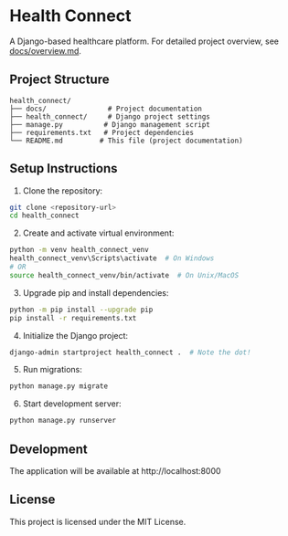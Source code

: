 # Health Connect

A Django-based healthcare platform. For detailed project overview, see [docs/overview.md](docs/overview.md).

## Project Structure
```
health_connect/
├── docs/               # Project documentation
├── health_connect/     # Django project settings
├── manage.py          # Django management script
├── requirements.txt   # Project dependencies
└── README.md         # This file (project documentation)
```

## Setup Instructions

1. Clone the repository:
```bash
git clone <repository-url>
cd health_connect
```

2. Create and activate virtual environment:
```bash
python -m venv health_connect_venv
health_connect_venv\Scripts\activate  # On Windows
# OR
source health_connect_venv/bin/activate  # On Unix/MacOS
```

3. Upgrade pip and install dependencies:
```bash
python -m pip install --upgrade pip
pip install -r requirements.txt
```

4. Initialize the Django project:
```bash
django-admin startproject health_connect .  # Note the dot!
```

5. Run migrations:
```bash
python manage.py migrate
```

6. Start development server:
```bash
python manage.py runserver
```

## Development

The application will be available at http://localhost:8000

## License
This project is licensed under the MIT License.
